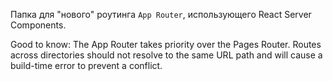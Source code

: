 Папка для "нового" роутинга `App Router`, использующего React Server Components.

Good to know: The App Router takes priority over the Pages Router. Routes across directories should not resolve to the same URL path and will cause a build-time error to prevent a conflict.